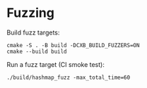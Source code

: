 # Fuzzing

Build fuzz targets:

```
cmake -S . -B build -DCXB_BUILD_FUZZERS=ON
cmake --build build
```

Run a fuzz target (CI smoke test):

```
./build/hashmap_fuzz -max_total_time=60
```

